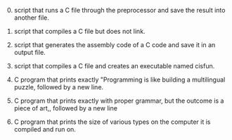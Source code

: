 0. script that runs a C file through the preprocessor and save the result into another file.

1. script that compiles a C file but does not link.

2.  script that generates the assembly code of a C code and save it in an output file.

3.  script that compiles a C file and creates an executable named cisfun.

4.  C program that prints exactly "Programming is like building a multilingual puzzle, followed by a new line.

5. C program that prints exactly with proper grammar, but the outcome is a piece of art,, followed by a new line

6. C program that prints the size of various types on the computer it is compiled and run on.
